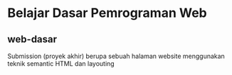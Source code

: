 # Belajar Dasar Pemrograman Web
## web-dasar
Submission (proyek akhir) berupa sebuah halaman website menggunakan teknik semantic HTML dan layouting
